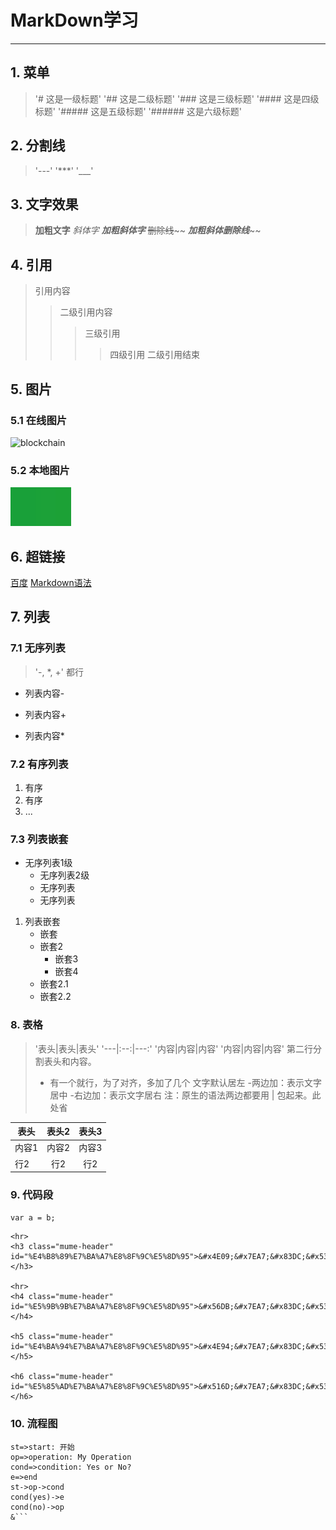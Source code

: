 # MarkDown学习

---

## 1. 菜单

> '# 这是一级标题'
> '## 这是二级标题'
> '### 这是三级标题'
> '#### 这是四级标题'
> '##### 这是五级标题'
> '###### 这是六级标题'

## 2. 分割线

> '---'
> '***'
> '___'

## 3. 文字效果

> **加粗文字**
> *斜体字*
> ***加粗斜体字***
> ~~删除线~~~~
> ***加粗斜体删除线***~~

## 4. 引用

> 引用内容
> > 二级引用内容
> > > 三级引用
> > > > 四级引用
> 二级引用结束

## 5. 图片

### 5.1 在线图片

![blockchain](https://upload-images.jianshu.io/upload_images/6860761-fd2f51090a890873.jpg?imageMogr2/auto-orient/strip%7CimageView2/2/w/550/format/webp "网络图片")

### 5.2 本地图片

![blockchain](source/skin.jpg "本地图片")

## 6. 超链接

[百度](http://baidu.com)
[Markdown语法](https://www.jianshu.com/p/191d1e21f7ed)

## 7. 列表

### 7.1 无序列表

> '-, *, +' 都行
- 列表内容-
* 列表内容+
+ 列表内容*

### 7.2 有序列表

1. 有序
2. 有序
3. ...

### 7.3 列表嵌套

- 无序列表1级
   - 无序列表2级
   - 无序列表
   - 无序列表
1. 列表嵌套
   * 嵌套
   * 嵌套2
      - 嵌套3
      - 嵌套4
    * 嵌套2.1
    * 嵌套2.2

### 8. 表格

> '表头|表头|表头'
> '---|:--:|---:'
> '内容|内容|内容'
> '内容|内容|内容'
> 第二行分割表头和内容。
> - 有一个就行，为了对齐，多加了几个
> 文字默认居左
> -两边加：表示文字居中
> -右边加：表示文字居右
> 注：原生的语法两边都要用 | 包起来。此处省

表头|表头2|表头3
---|:--:|:--:
内容1|内容2|内容3
行2|行2|行2

### 9. 代码段

`var a = b;`

```
<hr>
<h3 class="mume-header" id="%E4%B8%89%E7%BA%A7%E8%8F%9C%E5%8D%95">&#x4E09;&#x7EA7;&#x83DC;&#x5355;</h3>

<hr>
<h4 class="mume-header" id="%E5%9B%9B%E7%BA%A7%E8%8F%9C%E5%8D%95">&#x56DB;&#x7EA7;&#x83DC;&#x5355;</h4>

<h5 class="mume-header" id="%E4%BA%94%E7%BA%A7%E8%8F%9C%E5%8D%95">&#x4E94;&#x7EA7;&#x83DC;&#x5355;</h5>

<h6 class="mume-header" id="%E5%85%AD%E7%BA%A7%E8%8F%9C%E5%8D%95">&#x516D;&#x7EA7;&#x83DC;&#x5355;</h6>

```

### 10. 流程图

```flow
st=>start: 开始
op=>operation: My Operation
cond=>condition: Yes or No?
e=>end
st->op->cond
cond(yes)->e
cond(no)->op
&```

